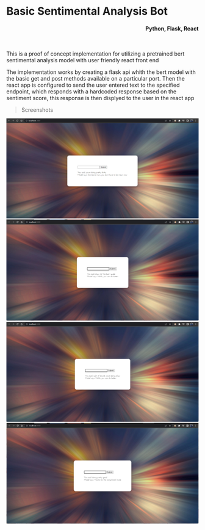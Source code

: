<h1>Basic Sentimental Analysis Bot</h1>
<h4 align=right>Python, Flask, React</h4>
<br>
<p>This is a proof of concept implementation for utilizing a pretrained bert sentimental analysis model with user friendly react front end
</p>
<p>The implementation works by creating a flask api whith the bert model with the basic get and post methods available on a particular port. Then the react app is configured to send the user entered text to the specified endpoint, which responds with a hardcoded response based on the sentiment score, this response is then displyed to the user in the react app</p>

>Screenshots

![Sample 1](./Screenshots/ss1.png)
![Sample 2](./Screenshots/ss2.png)
![Sample 3](./Screenshots/ss3.png)
![Sample 4](./Screenshots/ss4.png)
